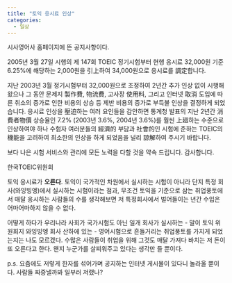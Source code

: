 ```yaml
---
title: "토익 응시료 인상"
categories:
  - 일상
---
```


시사영어사 홈페이지에 뜬 공지사항이다.  

2005년 3월 27일 시행의 제 147회 TOEIC 정기시험부터 현행 응시료 32,000원 기준 6.25%에 해당하는 2,000원을 引上하여 34,000원으로 응시료를 調定합니다.

지난 2003년 3월 정기시험부터 32,000원으로 조정하여 2년간 추가 인상 없이 시행해왔으나 그 동안 문제지 製作費, 物流費, 고사장 使用料, 그리고 인터넷 取消 도입에 따른 취소의 증가로 인한 비용의 상승 등 제반 비용의 증가로 부득불 인상을 결정하게 되었습니다. 응시료 인상을 壓迫하는 여러 요인들을 감안하면 통계청 발표의 지난 2년간 消費者物價 상승율인 7.2% (2003년 3.6%, 2004년 3.6%)를 훨씬 上廻하는 수준으로 인상하여야 하나 수험자 여러분들의 經濟的 부담과 社會的인 시험에 준하는 TOEIC의 機能을 고려하여 최소한의 인상을 하게 되었음을 널리 諒解하여 주시기 바랍니다.

보다 나은 시험 서비스와 관리에 모든 노력을 다할 것을 약속 드립니다. 감사합니다.  

한국TOEIC위원회

토익 응시료가 **오른다**. 토익이 국가적인 차원에서 실시하는 시험이 아니라 단지 특정 회사(와잉빙엥)에서 실시하는 시험이라는 점과, 무조건 토익을 기준으로 삼는 취업풍토에서 매달 응시하는 사람들의 수를 생각해보면 저 특정회사에서 벌어들이는 년간 수입은 어마어마하지 않을 수 없다.  

어떻게 하다가 우리나라 사회가 국가시험도 아닌 일개 회사가 실시하는 - 말이 토익 위원회지 와잉빙엥 회사 산하에 있는 - 영어시험으로 흔들거리는 취업풍토를 가지게 되었는지는 나도 모르겠다. 수많은 사람들이 취업을 위해 그것도 매달 가져다 바치는 저 돈이 또 오른다고 한다. 왠지 누군가를 살찌워주고 있다는 생각만 들 뿐이다.  

p.s. 요즘에도 저렇게 한자를 섞어가며 공지하는 인터넷 게시물이 있다니 놀라울 뿐이다. 사람들 짜증낼까봐 일부러 저랬나?
